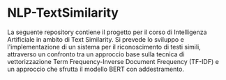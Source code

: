# NLP-TextSimilarity
La seguente repository contiene il progetto per il corso di Intelligenza Artificiale in ambito di Text Similarity. 
Si prevede lo sviluppo e l'implementazione di un sistema per il riconoscimento di testi simili, attraverso un confronto tra un approccio base sulla tecnica di vettorizzazione Term Frequency-Inverse Document Frequency (TF-IDF) e un approccio che sfrutta il modello BERT con addestramento.

